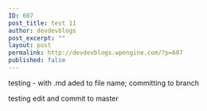 ```yaml
---
ID: 607
post_title: test 11
author: devdevblogs
post_excerpt: ""
layout: post
permalink: http://devdevblogs.wpengine.com/?p=607
published: false
---
```

testing - with .md aded to file name; committing to branch

testing edit and commit to master